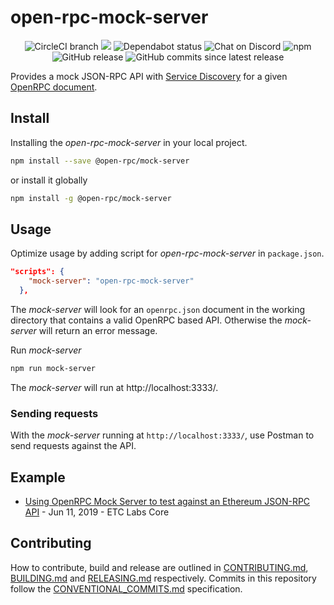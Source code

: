# open-rpc-mock-server

<center>
  <span>
    <img alt="CircleCI branch" src="https://img.shields.io/circleci/project/github/open-rpc/mock-server/master.svg">
    <img src="https://codecov.io/gh/open-rpc/mock-server/branch/master/graph/badge.svg" />
    <img alt="Dependabot status" src="https://api.dependabot.com/badges/status?host=github&repo=open-rpc/mock-server" />
    <img alt="Chat on Discord" src="https://img.shields.io/badge/chat-on%20discord-7289da.svg" />
    <img alt="npm" src="https://img.shields.io/npm/dt/@open-rpc/mock-server.svg" />
    <img alt="GitHub release" src="https://img.shields.io/github/release/open-rpc/mock-server.svg" />
    <img alt="GitHub commits since latest release" src="https://img.shields.io/github/commits-since/open-rpc/mock-server/latest.svg" />
  </span>
</center>

Provides a mock JSON-RPC API with [Service Discovery](https://github.com/open-rpc/spec#service-discovery-method) for a given [OpenRPC document](https://github.com/open-rpc/spec#openrpc-document).

## Install

Installing the _open-rpc-mock-server_ in your local project.

```bash
npm install --save @open-rpc/mock-server
```

or install it globally

```bash
npm install -g @open-rpc/mock-server
```

## Usage

Optimize usage by adding script for _open-rpc-mock-server_ in `package.json`.

```json
"scripts": {
    "mock-server": "open-rpc-mock-server"
  },
```

The _mock-server_ will look for an `openrpc.json` document in the working directory that contains a valid OpenRPC based API. Otherwise the _mock-server_ will return an error message.

Run _mock-server_

```bash
npm run mock-server
```

The _mock-server_ will run at  http://localhost:3333/.

### Sending requests

With the _mock-server_ running at `http://localhost:3333/`, use Postman to send requests against the API.

## Example 

- [Using OpenRPC Mock Server to test against an Ethereum JSON-RPC API](https://medium.com/etclabscore/using-openrpc-mock-server-to-test-against-an-ethereum-json-rpc-api-50b86b6d02d6) - Jun 11, 2019 - ETC Labs Core

## Contributing

How to contribute, build and release are outlined in [CONTRIBUTING.md](CONTRIBUTING.md), [BUILDING.md](BUILDING.md) and [RELEASING.md](RELEASING.md) respectively. Commits in this repository follow the [CONVENTIONAL_COMMITS.md](CONVENTIONAL_COMMITS.md) specification.


